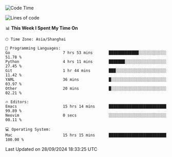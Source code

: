 <!--START_SECTION:waka-->
![Code Time](http://img.shields.io/badge/Code%20Time-2%2C209%20hrs%201%20min-blue)

![Lines of code](https://img.shields.io/badge/From%20Hello%20World%20I%27ve%20Written-308.1%20thousand%20lines%20of%20code-blue)

📊 **This Week I Spent My Time On** 

```text
🕑︎ Time Zone: Asia/Shanghai

💬 Programming Languages: 
Go                       7 hrs 53 mins       █████████████░░░░░░░░░░░░   51.78 % 
Python                   4 hrs 11 mins       ███████░░░░░░░░░░░░░░░░░░   27.45 % 
Git                      1 hr 44 mins        ███░░░░░░░░░░░░░░░░░░░░░░   11.42 % 
YAML                     36 mins             █░░░░░░░░░░░░░░░░░░░░░░░░   03.97 % 
Other                    20 mins             █░░░░░░░░░░░░░░░░░░░░░░░░   02.21 % 

🔥 Editors: 
Emacs                    15 hrs 14 mins      █████████████████████████   99.89 % 
Neovim                   0 secs              ░░░░░░░░░░░░░░░░░░░░░░░░░   00.11 % 

💻 Operating System: 
Mac                      15 hrs 15 mins      █████████████████████████   100.00 % 
```


 Last Updated on 28/09/2024 18:33:25 UTC
<!--END_SECTION:waka-->
